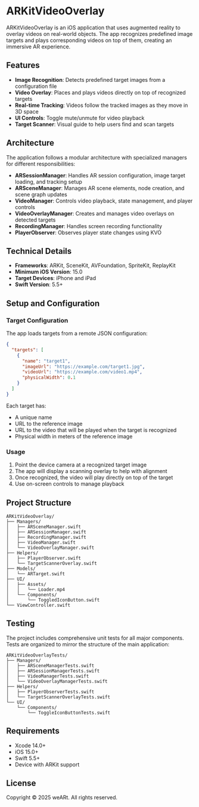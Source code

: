 # ARKitVideoOverlay

ARKitVideoOverlay is an iOS application that uses augmented reality to overlay videos on real-world objects. The app recognizes predefined image targets and plays corresponding videos on top of them, creating an immersive AR experience.

## Features

- **Image Recognition**: Detects predefined target images from a configuration file
- **Video Overlay**: Places and plays videos directly on top of recognized targets
- **Real-time Tracking**: Videos follow the tracked images as they move in 3D space
- **UI Controls**: Toggle mute/unmute for video playback
- **Target Scanner**: Visual guide to help users find and scan targets

## Architecture

The application follows a modular architecture with specialized managers for different responsibilities:

- **ARSessionManager**: Handles AR session configuration, image target loading, and tracking setup
- **ARSceneManager**: Manages AR scene elements, node creation, and scene graph updates
- **VideoManager**: Controls video playback, state management, and player controls
- **VideoOverlayManager**: Creates and manages video overlays on detected targets
- **RecordingManager**: Handles screen recording functionality
- **PlayerObserver**: Observes player state changes using KVO

## Technical Details

- **Frameworks**: ARKit, SceneKit, AVFoundation, SpriteKit, ReplayKit
- **Minimum iOS Version**: 15.0
- **Target Devices**: iPhone and iPad
- **Swift Version**: 5.5+

## Setup and Configuration

### Target Configuration

The app loads targets from a remote JSON configuration:

```json
{
  "targets": [
    {
      "name": "target1",
      "imageUrl": "https://example.com/target1.jpg",
      "videoUrl": "https://example.com/video1.mp4",
      "physicalWidth": 0.1
    }
  ]
}
```

Each target has:
- A unique name
- URL to the reference image
- URL to the video that will be played when the target is recognized
- Physical width in meters of the reference image

### Usage

1. Point the device camera at a recognized target image
2. The app will display a scanning overlay to help with alignment
3. Once recognized, the video will play directly on top of the target
4. Use on-screen controls to manage playback

## Project Structure

```
ARKitVideoOverlay/
├── Managers/
│   ├── ARSceneManager.swift
│   ├── ARSessionManager.swift
│   ├── RecordingManager.swift
│   ├── VideoManager.swift
│   └── VideoOverlayManager.swift
├── Helpers/
│   ├── PlayerObserver.swift
│   └── TargetScannerOverlay.swift
├── Models/
│   └── ARTarget.swift
├── UI/
│   ├── Assets/
│   │   └── Loader.mp4
│   └── Components/
│       └── ToggledIconButton.swift
└── ViewController.swift
```

## Testing

The project includes comprehensive unit tests for all major components. Tests are organized to mirror the structure of the main application:

```
ARKitVideoOverlayTests/
├── Managers/
│   ├── ARSceneManagerTests.swift
│   ├── ARSessionManagerTests.swift
│   ├── VideoManagerTests.swift
│   └── VideoOverlayManagerTests.swift
├── Helpers/
│   ├── PlayerObserverTests.swift
│   └── TargetScannerOverlayTests.swift
└── UI/
    └── Components/
        └── ToggleIconButtonTests.swift
```

## Requirements

- Xcode 14.0+
- iOS 15.0+
- Swift 5.5+
- Device with ARKit support

## License

Copyright © 2025 weARt. All rights reserved. 